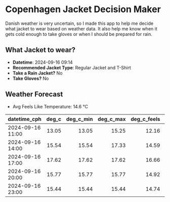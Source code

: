 
# Copenhagen Jacket Decision Maker

Danish weather is very uncertain, so I made this app to help me decide what jacket to wear based on weather data. 
It also help me know when it gets cold enough to take gloves or when I should be prepared for rain.

## What Jacket to wear?

- **Datetime**: 2024-09-16 09:14
- **Recommended Jacket Type**: Regular Jacket and T-Shirt
- **Take a Rain Jacket?** No
- **Take Gloves?** No

## Weather Forecast
- Avg Feels Like Temperature: 14.6 °C

| datetime_cph     |   deg_c |   deg_c_min |   deg_c_max |   deg_c_feels | weather   | wind   | rain   |
|:-----------------|--------:|------------:|------------:|--------------:|:----------|:-------|:-------|
| 2024-09-16 11:00 |   13.05 |       13.05 |       15.25 |         12.16 | Clouds    | Low    | None   |
| 2024-09-16 14:00 |   15.54 |       15.54 |       17.33 |         14.59 | Clouds    | Low    | None   |
| 2024-09-16 17:00 |   17.62 |       17.62 |       17.62 |         16.66 | Clouds    | Low    | None   |
| 2024-09-16 20:00 |   15.77 |       15.77 |       15.77 |         14.92 | Clouds    | Medium | None   |
| 2024-09-16 23:00 |   15.44 |       15.44 |       15.44 |         14.74 | Clouds    | Low    | None   |
        